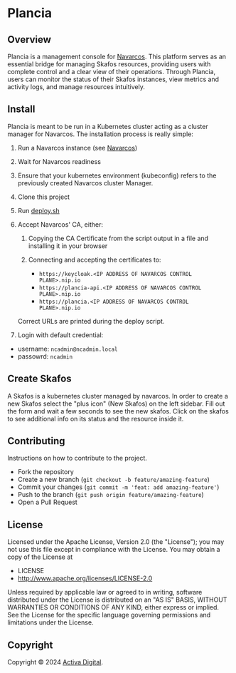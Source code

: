 # Plancia

## Overview

Plancia is a management console for [Navarcos](https://github.com/Navarcos/navarcos).
This platform serves as an essential bridge for managing Skafos resources, providing users with complete control and a clear view of their operations.
Through Plancia, users can monitor the status of their Skafos instances, view metrics and activity logs, and manage resources intuitively.

## Install

Plancia is meant to be run in a Kubernetes cluster acting as a cluster manager for Navarcos.
The installation process is really simple:

1. Run a Navarcos instance (see [Navarcos](https://github.com/Navarcos/navarcos/))
2. Wait for Navarcos readiness
3. Ensure that your kubernetes environment (kubeconfig) refers to the previously created Navarcos cluster Manager.
4. Clone this project
5. Run [deploy.sh](https://github.com/Navarcos/plancia/blob/main/deploy.sh)
6. Accept Navarcos' CA, either:
   1. Copying the CA Certificate from the script output in a file and installing it in your browser
   2. Connecting and accepting the certificates to:

      * `https://keycloak.<IP ADDRESS OF NAVARCOS CONTROL PLANE>.nip.io`
      * `https://plancia-api.<IP ADDRESS OF NAVARCOS CONTROL PLANE>.nip.io`
      * `https://plancia.<IP ADDRESS OF NAVARCOS CONTROL PLANE>.nip.io`

   Correct URLs are printed during the deploy script.
7. Login with default credential:
  * username: `ncadmin@ncadmin.local`
  * passowrd: `ncadmin`

## Create Skafos
A Skafos is a kubernetes cluster managed by navarcos.
In order to create a new Skafos select the "plus icon" (New Skafos) on the left sidebar.
Fill out the form and wait a few seconds to see the new skafos.
Click on the skafos to see additional info on its status and the resource inside it.



## Contributing

Instructions on how to contribute to the project.

* Fork the repository
* Create a new branch (`git checkout -b feature/amazing-feature`)
* Commit your changes (`git commit -m 'feat: add amazing-feature'`)
* Push to the branch (`git push origin feature/amazing-feature`)
* Open a Pull Request

## License

Licensed under the Apache License, Version 2.0 (the "License"); you may not use this file except in compliance with the License.
You may obtain a copy of the License at

* LICENSE
* <http://www.apache.org/licenses/LICENSE-2.0>

Unless required by applicable law or agreed to in writing, software distributed under the License is distributed on an "AS IS" BASIS, WITHOUT WARRANTIES OR CONDITIONS OF ANY KIND, either express or implied. See the License for the specific language governing permissions and limitations under the License.

## Copyright

Copyright :copyright: 2024 [Activa Digital](https://www.activadigital.it).
